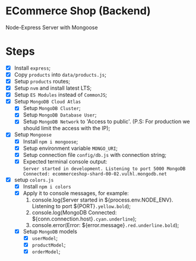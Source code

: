 # ECommerce Shop (Backend)

Node-Express Server with Mongoose

# Steps

- [x] Install `express`;
- [x] Copy `products` into `data/products.js`;
- [x] Setup `products` routes;
- [x] Setup `nvm` and install latest LTS;
- [x] Setup `ES Modules` instead of `CommonJS`;
- [x] Setup `MongoDB Cloud Atlas`
  - [x] Setup `MongoDB Cluster`;
  - [x] Setup `MongoDB Database User`;
  - [x] Setup `MongoDB Network` to 'Access to public'. (P.S: For production we should limit the access with the IP);
- [x] Setup `Mongoose`
  - [x] Install `npm i mongoose`;
  - [x] Setup environment variable `MONGO_URI`;
  - [x] Setup connection file `config/db.js` with connection string;
  - [x] Expected terminal console output:  
         `Server started in development. Listening to port 5000 MongoDB Connected: ecommerceshop-shard-00-02.vulhl.mongodb.net`
- [x] setup `colors.js`
  - [x] Install `npm i colors`
  - [x] Apply it to console messages, for example:
    1. console.log(Server started in ${process.env.NODE_ENV}. Listening to port ${PORT}`.yellow.bold`);
    2. console.log(MongoDB Connected: \${conn.connection.host}`.cyan.underline`);
    3. console.error(Error: \${error.message}`.red.underline.bold`);
  - [x] Setup `MongoDB` models
    - [x] `userModel`;
    - [x] `productModel`;
    - [x] `orderModel`;
